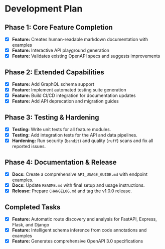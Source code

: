 # Development Plan

## Phase 1: Core Feature Completion
- [x] **Feature:** Creates human-readable markdown documentation with examples
- [x] **Feature:** Interactive API playground generation
- [x] **Feature:** Validates existing OpenAPI specs and suggests improvements

## Phase 2: Extended Capabilities
- [x] **Feature:** Add GraphQL schema support
- [x] **Feature:** Implement automated testing suite generation
- [x] **Feature:** Build CI/CD integration for documentation updates
- [x] **Feature:** Add API deprecation and migration guides

## Phase 3: Testing & Hardening
- [x] **Testing:** Write unit tests for all feature modules.
- [x] **Testing:** Add integration tests for the API and data pipelines.
- [x] **Hardening:** Run security (`bandit`) and quality (`ruff`) scans and fix all reported issues.

## Phase 4: Documentation & Release
- [x] **Docs:** Create a comprehensive `API_USAGE_GUIDE.md` with endpoint examples.
- [x] **Docs:** Update `README.md` with final setup and usage instructions.
- [x] **Release:** Prepare `CHANGELOG.md` and tag the v1.0.0 release.

## Completed Tasks
- [x] **Feature:** Automatic route discovery and analysis for FastAPI, Express, Flask, and Django
- [x] **Feature:** Intelligent schema inference from code annotations and examples
- [x] **Feature:** Generates comprehensive OpenAPI 3.0 specifications

